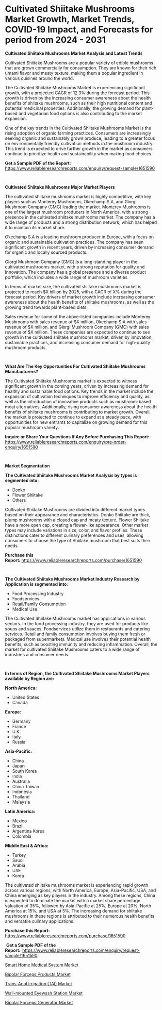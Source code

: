 <p><h1>Cultivated Shiitake Mushrooms Market Growth, Market Trends, COVID-19 Impact, and Forecasts for period from 2024 - 2031</h1></p><p><strong>Cultivated Shiitake Mushrooms Market Analysis and Latest Trends</strong></p>
<p><p>Cultivated Shiitake Mushrooms are a popular variety of edible mushrooms that are grown commercially for consumption. They are known for their rich umami flavor and meaty texture, making them a popular ingredient in various cuisines around the world.</p><p>The Cultivated Shiitake Mushrooms Market is experiencing significant growth, with a projected CAGR of 12.3% during the forecast period. This growth is driven by the increasing consumer awareness about the health benefits of shiitake mushrooms, such as their high nutritional content and potential medicinal properties. Additionally, the growing demand for plant-based and vegetarian food options is also contributing to the market expansion.</p><p>One of the key trends in the Cultivated Shiitake Mushrooms Market is the rising adoption of organic farming practices. Consumers are increasingly seeking organic and sustainably grown produce, leading to a greater focus on environmentally friendly cultivation methods in the mushroom industry. This trend is expected to drive further growth in the market as consumers continue to prioritize health and sustainability when making food choices.</p></p>
<p><strong>Get a Sample PDF of the Report:&nbsp;</strong> <a href="https://www.reliableresearchreports.com/enquiry/request-sample/1651590">https://www.reliableresearchreports.com/enquiry/request-sample/1651590</a></p>
<p>&nbsp;</p>
<p><strong>Cultivated Shiitake Mushrooms Major Market Players</strong></p>
<p><p>The cultivated shiitake mushrooms market is highly competitive, with key players such as Monterey Mushrooms, Okechamp S.A, and Giorgi Mushroom Company (GMC) leading the market. Monterey Mushrooms is one of the largest mushroom producers in North America, with a strong presence in the cultivated shiitake mushrooms market. The company has a wide range of products and a strong distribution network, which has helped it to maintain its market share.</p><p>Okechamp S.A is a leading mushroom producer in Europe, with a focus on organic and sustainable cultivation practices. The company has seen significant growth in recent years, driven by increasing consumer demand for organic and locally sourced products.</p><p>Giorgi Mushroom Company (GMC) is a long-standing player in the cultivated mushrooms market, with a strong reputation for quality and innovation. The company has a global presence and a diverse product portfolio, which includes a wide range of mushroom varieties.</p><p>In terms of market size, the cultivated shiitake mushrooms market is projected to reach $X billion by 2025, with a CAGR of X% during the forecast period. Key drivers of market growth include increasing consumer awareness about the health benefits of shiitake mushrooms, as well as the growing trend towards plant-based diets.</p><p>Sales revenue for some of the above-listed companies include Monterey Mushrooms with sales revenue of $X million, Okechamp S.A with sales revenue of $X million, and Giorgi Mushroom Company (GMC) with sales revenue of $X million. These companies are expected to continue to see growth in the cultivated shiitake mushrooms market, driven by innovation, sustainable practices, and increasing consumer demand for high-quality mushroom products.</p></p>
<p>&nbsp;</p>
<p><strong>What Are The Key Opportunities For Cultivated Shiitake Mushrooms Manufacturers?</strong></p>
<p><p>The Cultivated Shiitake Mushrooms market is expected to witness significant growth in the coming years, driven by increasing demand for healthy and sustainable food options. Key trends in the market include the expansion of cultivation techniques to improve efficiency and quality, as well as the introduction of innovative products such as mushroom-based meat alternatives. Additionally, rising consumer awareness about the health benefits of shiitake mushrooms is contributing to market growth. Overall, the market is projected to continue to expand at a steady pace, with opportunities for new entrants to capitalize on growing demand for this popular mushroom variety.</p></p>
<p><strong>Inquire or Share Your Questions If Any Before Purchasing This Report:</strong> <a href="https://www.reliableresearchreports.com/enquiry/pre-order-enquiry/1651590">https://www.reliableresearchreports.com/enquiry/pre-order-enquiry/1651590</a></p>
<p>&nbsp;</p>
<p><strong>Market Segmentation</strong></p>
<p><strong>The Cultivated Shiitake Mushrooms Market Analysis by types is segmented into:</strong></p>
<p><ul><li>Donko</li><li>Flower Shiitake</li><li>Others</li></ul></p>
<p><p>Cultivated Shiitake Mushrooms are divided into different market types based on their appearance and characteristics. Donko Shiitake are thick, plump mushrooms with a closed cap and meaty texture. Flower Shiitake have a more open cap, creating a flower-like appearance. Other market types may include variations in size, color, and flavor profiles. These distinctions cater to different culinary preferences and uses, allowing consumers to choose the type of Shiitake mushroom that best suits their needs.</p></p>
<p><strong>Purchase this Report:&nbsp;</strong><a href="https://www.reliableresearchreports.com/purchase/1651590">https://www.reliableresearchreports.com/purchase/1651590</a></p>
<p>&nbsp;</p>
<p><strong>The Cultivated Shiitake Mushrooms Market Industry Research by Application is segmented into:</strong></p>
<p><ul><li>Food Processing Industry</li><li>Foodservices</li><li>Retail/Family Consumption</li><li>Medical Use</li></ul></p>
<p><p>The Cultivated Shiitake Mushrooms market has applications in various sectors. In the food processing industry, they are used for products like soups and sauces. Foodservices utilize them in restaurants and catering services. Retail and family consumption involves buying them fresh or packaged from supermarkets. Medical use involves their potential health benefits, such as boosting immunity and reducing inflammation. Overall, the market for cultivated Shiitake Mushrooms caters to a wide range of industries and consumer needs.</p></p>
<p>&nbsp;</p>
<p><strong>In terms of Region, the Cultivated Shiitake Mushrooms Market Players available by Region are:</strong></p>
<p>
    <p> <strong> North America: </strong>
        <ul>
            <li>United States</li>
            <li>Canada</li>
        </ul>
        </p> 
    <p> <strong> Europe: </strong>
        <ul>
            <li>Germany</li>
            <li>France</li>
            <li>U.K.</li>
            <li>Italy</li>
            <li>Russia</li>
        </ul>
        </p> 
    <p> <strong> Asia-Pacific: </strong>
        <ul>
            <li>China</li>
            <li>Japan</li>
            <li>South Korea</li>
            <li>India</li>
            <li>Australia</li>
            <li>China Taiwan</li>
            <li>Indonesia</li>
            <li>Thailand</li>
            <li>Malaysia</li>
        </ul>
        </p> 
    <p> <strong> Latin America: </strong>
        <ul>
            <li>Mexico</li>
            <li>Brazil</li>
            <li>Argentina Korea</li>
            <li>Colombia</li>
        </ul>
        </p> 
    <p> <strong> Middle East & Africa: </strong>
        <ul>
            <li>Turkey</li>
            <li>Saudi</li>
            <li>Arabia</li>
            <li>UAE</li>
            <li>Korea</li>
        </ul>
    </p>
    </p>
<p><p>The cultivated shiitake mushrooms market is experiencing rapid growth across various regions, with North America, Europe, Asia-Pacific, USA, and China emerging as key players in the industry. Among these regions, China is expected to dominate the market with a market share percentage valuation of 35%, followed by Asia-Pacific at 25%, Europe at 20%, North America at 15%, and USA at 5%. The increasing demand for shiitake mushrooms in these regions is attributed to their numerous health benefits and versatile culinary applications.</p></p>
<p><strong>Purchase this Report: </strong><a href="https://www.reliableresearchreports.com/purchase/1651590">https://www.reliableresearchreports.com/purchase/1651590</a></p>
<p>&nbsp;<strong>Get a Sample PDF of the Report:&nbsp;&nbsp;</strong><a href="https://www.reliableresearchreports.com/enquiry/request-sample/1651590">https://www.reliableresearchreports.com/enquiry/request-sample/1651590</a></p>
<p><strong></strong></p>
<p><p><a href="https://medium.com/@mattwalker9889/smart-home-medical-system-market-research-report-its-history-and-forecast-2024-to-2031-676ec7596166">Smart Home Medical System Market</a></p><p><a href="https://medium.com/@mattwalker9889/bipolar-forceps-products-market-competitive-analysis-market-trends-and-forecast-to-2031-fb7952e3de62">Bipolar Forceps Products Market</a></p><p><a href="https://medium.com/@mattwalker9889/trans-anal-irrigation-tai-market-insights-into-market-cagr-market-trends-and-growth-strategies-166caace7791">Trans-Anal Irrigation (TAI) Market</a></p><p><a href="https://medium.com/@mattwalker9889/wall-mounted-eyewash-station-market-exploring-market-share-market-trends-and-future-growth-683bd1693056">Wall-mounted Eyewash Station Market</a></p><p><a href="https://medium.com/@mattwalker9889/decoding-bipolar-forceps-generator-market-metrics-market-share-trends-and-growth-patterns-2da4783795e1">Bipolar Forceps Generator Market</a></p></p>